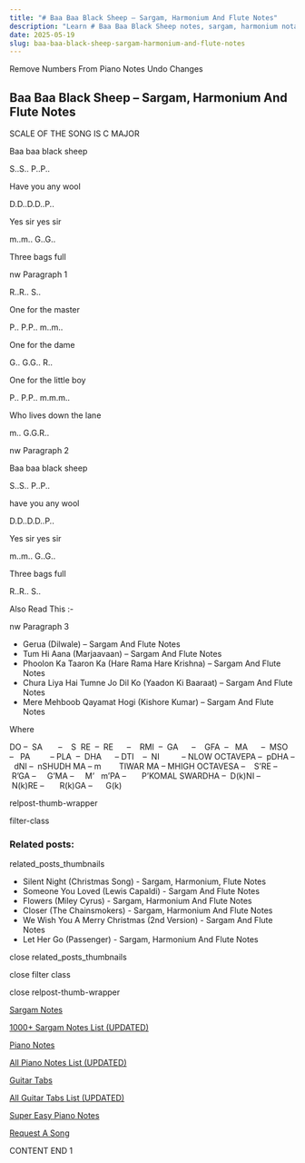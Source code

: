```yaml
---
title: "# Baa Baa Black Sheep – Sargam, Harmonium And Flute Notes"
description: "Learn # Baa Baa Black Sheep notes, sargam, harmonium notations and flute notes. Easy step-by-step tutorial for beginners."
date: 2025-05-19
slug: baa-baa-black-sheep-sargam-harmonium-and-flute-notes
---
```


Remove Numbers From Piano Notes
Undo Changes



## Baa Baa Black Sheep – Sargam, Harmonium And Flute Notes



SCALE OF THE SONG IS C MAJOR



Baa baa black sheep



S..S.. P..P..



Have you any wool



D.D..D.D..P..



Yes sir yes sir



m..m.. G..G..



Three bags full



nw Paragraph 1

R..R.. S..



One for the master



P.. P.P.. m..m..



One for the dame



G.. G.G.. R..



One for the little boy



P.. P.P.. m.m.m..



Who lives down the lane



m.. G.G.R..

nw Paragraph 2



Baa baa black sheep



S..S.. P..P..



have you any wool



D.D..D.D..P..



Yes sir yes sir



m..m.. G..G..



Three bags full



R..R.. S..



Also Read This :-



nw Paragraph 3

* Gerua (Dilwale) – Sargam And Flute Notes
* Tum Hi Aana (Marjaavaan) – Sargam And Flute Notes
* Phoolon Ka Taaron Ka (Hare Rama Hare Krishna) – Sargam And Flute Notes
* Chura Liya Hai Tumne Jo Dil Ko (Yaadon Ki Baaraat) – Sargam And Flute Notes
* Mere Mehboob Qayamat Hogi (Kishore Kumar) – Sargam And Flute Notes



Where



DO –  SA       –    S  RE  –  RE      –    RMI  –  GA      –    GFA  –   MA      –  MSO  –   PA         – PLA  –  DHA      – DTI    –  NI          – NLOW OCTAVEPA –  pDHA –  dNI –  nSHUDH MA – m        TIWAR MA – MHIGH OCTAVESA –    S’RE –     R’GA –     G’MA –     M’   m’PA –       P’KOMAL SWARDHA –  D(k)NI –       N(k)RE –       R(k)GA –      G(k)



relpost-thumb-wrapper

filter-class

### Related posts:

related_posts_thumbnails

* Silent Night (Christmas Song) - Sargam, Harmonium, Flute Notes
* Someone You Loved (Lewis Capaldi) - Sargam And Flute Notes
* Flowers (Miley Cyrus) - Sargam, Harmonium And Flute Notes
* Closer (The Chainsmokers) - Sargam, Harmonium And Flute Notes
* We Wish You A Merry Christmas (2nd Version) - Sargam And Flute Notes
* Let Her Go (Passenger) - Sargam, Harmonium And Flute Notes

close related_posts_thumbnails

close filter class

close relpost-thumb-wrapper

[Sargam Notes](/sargam-notes.html)

[1000+ Sargam Notes List (UPDATED)](/all-songs-list-sargam-notes.html)

[Piano Notes](/piano-notes.html)

[All Piano Notes List (UPDATED)](/all-songs-list-piano-notes.html)

[Guitar Tabs](/guitar-tabs.html)

[All Guitar Tabs List (UPDATED)](/all-songs-list-guitar-tabs.html)

[Super Easy Piano Notes](https://studywall.in/)

[Request A Song](/request-a-song.html)

CONTENT END 1

